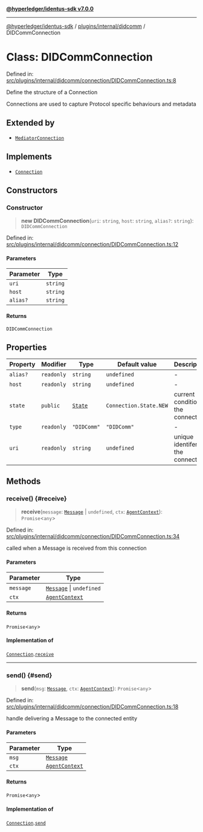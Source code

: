 [**@hyperledger/identus-sdk v7.0.0**](../../../../README.md)

***

[@hyperledger/identus-sdk](../../../../README.md) / [plugins/internal/didcomm](../README.md) / DIDCommConnection

# Class: DIDCommConnection

Defined in: [src/plugins/internal/didcomm/connection/DIDCommConnection.ts:8](https://github.com/hyperledger/identus-edge-agent-sdk-ts/blob/96423ee84b124a31ce63036d9d623d1cb73a13c2/src/plugins/internal/didcomm/connection/DIDCommConnection.ts#L8)

Define the structure of a Connection

Connections are used to capture Protocol specific behaviours and metadata

## Extended by

- [`MediatorConnection`](MediatorConnection.md)

## Implements

- [`Connection`](../../../../overview/interfaces/Connection.md)

## Constructors

### Constructor

> **new DIDCommConnection**(`uri`: `string`, `host`: `string`, `alias?`: `string`): `DIDCommConnection`

Defined in: [src/plugins/internal/didcomm/connection/DIDCommConnection.ts:12](https://github.com/hyperledger/identus-edge-agent-sdk-ts/blob/96423ee84b124a31ce63036d9d623d1cb73a13c2/src/plugins/internal/didcomm/connection/DIDCommConnection.ts#L12)

#### Parameters

| Parameter | Type |
| ------ | ------ |
| `uri` | `string` |
| `host` | `string` |
| `alias?` | `string` |

#### Returns

`DIDCommConnection`

## Properties

| Property | Modifier | Type | Default value | Description | Defined in |
| ------ | ------ | ------ | ------ | ------ | ------ |
| <a id="alias"></a> `alias?` | `readonly` | `string` | `undefined` | - | [src/plugins/internal/didcomm/connection/DIDCommConnection.ts:15](https://github.com/hyperledger/identus-edge-agent-sdk-ts/blob/96423ee84b124a31ce63036d9d623d1cb73a13c2/src/plugins/internal/didcomm/connection/DIDCommConnection.ts#L15) |
| <a id="host"></a> `host` | `readonly` | `string` | `undefined` | - | [src/plugins/internal/didcomm/connection/DIDCommConnection.ts:14](https://github.com/hyperledger/identus-edge-agent-sdk-ts/blob/96423ee84b124a31ce63036d9d623d1cb73a13c2/src/plugins/internal/didcomm/connection/DIDCommConnection.ts#L14) |
| <a id="state"></a> `state` | `public` | [`State`](../../../../overview/namespaces/Connection/enumerations/State.md) | `Connection.State.NEW` | current condition of the connection | [src/plugins/internal/didcomm/connection/DIDCommConnection.ts:10](https://github.com/hyperledger/identus-edge-agent-sdk-ts/blob/96423ee84b124a31ce63036d9d623d1cb73a13c2/src/plugins/internal/didcomm/connection/DIDCommConnection.ts#L10) |
| <a id="type"></a> `type` | `readonly` | `"DIDComm"` | `"DIDComm"` | - | [src/plugins/internal/didcomm/connection/DIDCommConnection.ts:9](https://github.com/hyperledger/identus-edge-agent-sdk-ts/blob/96423ee84b124a31ce63036d9d623d1cb73a13c2/src/plugins/internal/didcomm/connection/DIDCommConnection.ts#L9) |
| <a id="uri"></a> `uri` | `readonly` | `string` | `undefined` | unique identifer for the connection | [src/plugins/internal/didcomm/connection/DIDCommConnection.ts:13](https://github.com/hyperledger/identus-edge-agent-sdk-ts/blob/96423ee84b124a31ce63036d9d623d1cb73a13c2/src/plugins/internal/didcomm/connection/DIDCommConnection.ts#L13) |

## Methods

### receive() {#receive}

> **receive**(`message`: [`Message`](../../../../overview/namespaces/Domain/classes/Message.md) \| `undefined`, `ctx`: [`AgentContext`](../../../../overview/classes/AgentContext.md)): `Promise`\<`any`\>

Defined in: [src/plugins/internal/didcomm/connection/DIDCommConnection.ts:34](https://github.com/hyperledger/identus-edge-agent-sdk-ts/blob/96423ee84b124a31ce63036d9d623d1cb73a13c2/src/plugins/internal/didcomm/connection/DIDCommConnection.ts#L34)

called when a Message is received from this connection

#### Parameters

| Parameter | Type |
| ------ | ------ |
| `message` | [`Message`](../../../../overview/namespaces/Domain/classes/Message.md) \| `undefined` |
| `ctx` | [`AgentContext`](../../../../overview/classes/AgentContext.md) |

#### Returns

`Promise`\<`any`\>

#### Implementation of

[`Connection`](../../../../overview/interfaces/Connection.md).[`receive`](../../../../overview/interfaces/Connection.md#receive)

***

### send() {#send}

> **send**(`msg`: [`Message`](../../../../overview/namespaces/Domain/classes/Message.md), `ctx`: [`AgentContext`](../../../../overview/classes/AgentContext.md)): `Promise`\<`any`\>

Defined in: [src/plugins/internal/didcomm/connection/DIDCommConnection.ts:18](https://github.com/hyperledger/identus-edge-agent-sdk-ts/blob/96423ee84b124a31ce63036d9d623d1cb73a13c2/src/plugins/internal/didcomm/connection/DIDCommConnection.ts#L18)

handle delivering a Message to the connected entity

#### Parameters

| Parameter | Type |
| ------ | ------ |
| `msg` | [`Message`](../../../../overview/namespaces/Domain/classes/Message.md) |
| `ctx` | [`AgentContext`](../../../../overview/classes/AgentContext.md) |

#### Returns

`Promise`\<`any`\>

#### Implementation of

[`Connection`](../../../../overview/interfaces/Connection.md).[`send`](../../../../overview/interfaces/Connection.md#send)
